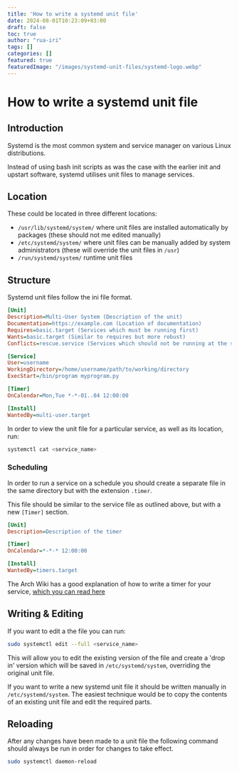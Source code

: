 ```yaml
---
title: 'How to write a systemd unit file'
date: 2024-08-01T10:23:09+03:00
draft: false
toc: true
author: "rua-iri"
tags: []
categories: []
featured: true
featuredImage: "/images/systemd-unit-files/systemd-logo.webp"
---
```


# How to write a systemd unit file

## Introduction

Systemd is the most common system and service manager on various Linux distributions.

Instead of using bash init scripts as was the case with the earlier init and upstart software, systemd utilises unit files to manage services.


## Location

These could be located in three different locations:
- `/usr/lib/systemd/system/` where unit files are installed automatically by packages (these should not me edited manually)
- `/etc/systemd/system/` where unit files can be manually added by system administrators (these will override the unit files in `/usr`)
- `/run/systemd/system/` runtime unit files




## Structure

Systemd unit files follow the ini file format.

```ini
[Unit]
Description=Multi-User System (Description of the unit)
Documentation=https://example.com (Location of documentation)
Requires=basic.target (Services which must be running first)
Wants=basic.target (Similar to requires but more robust)
Conflicts=rescue.service (Services which should not be running at the same time)

[Service]
User=username
WorkingDirectory=/home/username/path/to/working/directory
ExecStart=/bin/program myprogram.py

[Timer]
OnCalendar=Mon,Tue *-*-01..04 12:00:00

[Install]
WantedBy=multi-user.target
```

In order to view the unit file for a particular service, as well as its location, run:
```bash
systemctl cat <service_name>
```



### Scheduling

In order to run a service on a schedule you should create a separate file in the same directory but with the extension `.timer`.

This file should be similar to the service file as outlined above, but with a new `[Timer]` section.

```ini
[Unit]
Description=Description of the timer

[Timer]
OnCalendar=*-*-* 12:00:00

[Install]
WantedBy=timers.target
```


The Arch Wiki has a good explanation of how to write a timer for your service, [which you can read here](https://wiki.archlinux.org/title/Systemd/Timers)




## Writing & Editing

If you want to edit a the file you can run:
```bash
sudo systemctl edit --full <service_name>
```

This will allow you to edit the existing version of the file and create a 'drop in' version which will be saved in `/etc/systemd/system`, overriding the original unit file.


If you want to write a new systemd unit file it should be written manually in `/etc/systemd/system`.
The easiest technique would be to copy the contents of an existing unit file and edit the required parts.


## Reloading

After any changes have been made to a unit file the following command should always be run in order for changes to take effect.
```bash
sudo systemctl daemon-reload
```












